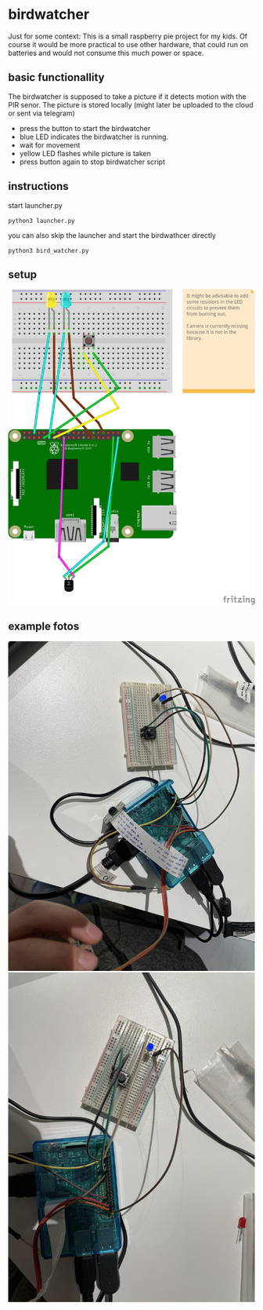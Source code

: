 # birdwatcher

Just for some context: This is a small raspberry pie project for my kids.
Of course it would be more practical to use other hardware, that could run on batteries and would not consume this much power or space.

## basic functionallity

The birdwatcher is supposed to take a picture if it detects motion with the PIR senor. The picture is stored locally (might later be uploaded to the cloud or sent via telegram)

* press the button to start the birdwatcher
* blue LED indicates the birdwatcher is running.
* wait for movement
* yellow LED flashes while picture is taken
* press button again to stop birdwatcher script

## instructions

start launcher.py

    python3 launcher.py

you can also skip the launcher and start the birdwathcer directly

    python3 bird_watcher.py


## setup
![Setup](fritz/pcb.jpg)

## example fotos
![Setup1](pictures/setup1.jpg)
![Setup2](pictures/setup2.jpg)
